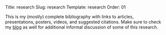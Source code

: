 Title: research
Slug: research
Template: research
Order: 01

This is my (mostly) complete bibliography with links to articles, presentations, posters, videos, and suggested citations. Make sure to check my [blog](/blog) as well for additional informal discussion of some of this research.

